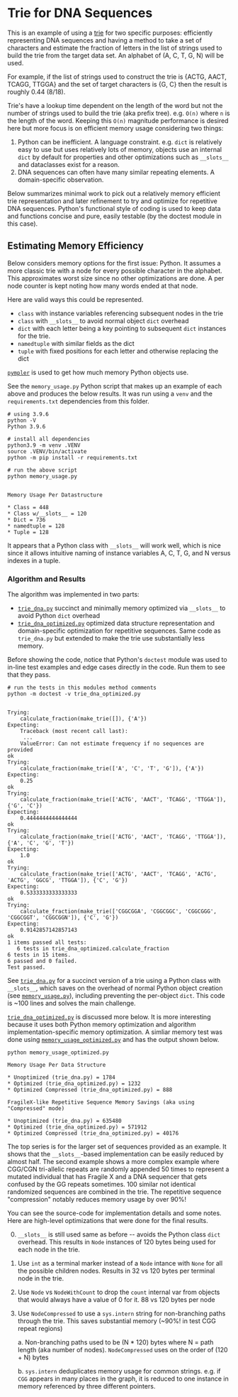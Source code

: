 # Trie for DNA Sequences

This is an example of using a [trie](https://en.wikipedia.org/wiki/Trie) for two
specific purposes: efficiently representing DNA sequences and having a method to take a
set of characters and estimate the fraction of letters in the list of strings used to
build the trie from the target data set. An alphabet of (A, C, T, G, N) will be used.

For example, if the list of strings used to construct the trie is {ACTG, AACT, TCAGG,
TTGGA} and the set of target characters is {G, C} then the result is roughly 0.44 (8/18).

Trie's have a lookup time dependent on the length of the word but not the number of
strings used to build the trie (aka prefix tree). e.g. `O(n)` where `n` is the length
of the word. Keeping this `O(n)` magnitude performance is desired here but more focus
is on efficient memory usage considering two things:

1. Python can be inefficient. A language constraint. e.g. `dict` is relatively easy to
   use but uses relatively lots of memory, objects use an internal `dict` by default
   for properties and other optimizations such as `__slots__` and dataclasses exist for
   a reason.
2. DNA sequences can often have many similar repeating elements. A domain-specific
   observation. 

Below summarizes minimal work to pick out a relatively memory efficient trie
representation and later refinement to try and optimize for repetitive DNA sequences.
Python's functional style of coding is used to keep data and functions concise and pure,
easily testable (by the doctest module in this case).

## Estimating Memory Efficiency

Below considers memory options for the first issue: Python. It assumes a more classic
trie with a node for every possible character in the alphabet. This approximates worst
size since no other optimizations are done. A per node counter is kept noting how many
words ended at that node.

Here are valid ways this could be represented.

* `class` with instance variables referencing subsequent nodes in the trie
* `class` with `__slots__` to avoid normal object `dict` overhead
* `dict` with each letter being a key pointing to subsequent `dict` instances for the trie.
* `namedtuple` with similar fields as the dict
* `tuple` with fixed positions for each letter and otherwise replacing the dict

[`pympler`](https://pympler.readthedocs.io/en/latest/) is used to get how much memory
Python objects use.


See the `memory_usage.py` Python script that makes up an example of each above and
produces the below results. It was run using a `venv` and the `requirements.txt`
dependencies from this folder.

```
# using 3.9.6
python -V
Python 3.9.6

# install all dependencies
python3.9 -m venv .VENV
source .VENV/bin/activate
python -m pip install -r requirements.txt

# run the above script
python memory_usage.py


Memory Usage Per Datastructure

* Class = 448
* Class w/__slots__ = 120
* Dict = 736
* namedtuple = 128
* Tuple = 128
```

It appears that a Python class with `__slots__` will work well, which is nice since it
allows intuitive naming of instance variables A, C, T, G, and N versus indexes in a
tuple.

### Algorithm and Results

The algorithm was implemented in two parts:

* [`trie_dna.py`](trie_dna.py) succinct and minimally memory optimized via `__slots__` to avoid Python `dict` overhead
* [`trie_dna_optimized.py`](trie_dna_optimized.py) optimized data structure representation and domain-specific optimization for repetitive sequences. Same code as `trie_dna.py` but extended to make the trie use substantially less memory.


Before showing the code, notice that Python's `doctest` module was used to in-line
test examples and edge cases directly in the code. Run them to see that they pass.


```
# run the tests in this modules method comments
python -m doctest -v trie_dna_optimized.py


Trying:
    calculate_fraction(make_trie([]), {'A'})
Expecting:
    Traceback (most recent call last):
     ...
    ValueError: Can not estimate frequency if no sequences are provided
ok
Trying:
    calculate_fraction(make_trie(['A', 'C', 'T', 'G']), {'A'})
Expecting:
    0.25
ok
Trying:
    calculate_fraction(make_trie(['ACTG', 'AACT', 'TCAGG', 'TTGGA']), {'G', 'C'})
Expecting:
    0.4444444444444444
ok
Trying:
    calculate_fraction(make_trie(['ACTG', 'AACT', 'TCAGG', 'TTGGA']), {'A', 'C', 'G', 'T'})
Expecting:
    1.0
ok
Trying:
    calculate_fraction(make_trie(['ACTG', 'AACT', 'TCAGG', 'ACTG', 'ACTG', 'GGCG', 'TTGGA']), {'C', 'G'})
Expecting:
    0.5333333333333333
ok
Trying:
    calculate_fraction(make_trie(['CGGCGGA', 'CGGCGGC', 'CGGCGGG', 'CGGCGGT', 'CGGCGGN']), {'C', 'G'})
Expecting:
    0.9142857142857143
ok
1 items passed all tests:
   6 tests in trie_dna_optimized.calculate_fraction
6 tests in 15 items.
6 passed and 0 failed.
Test passed.
```

See [`trie_dna.py`](trie_dna.py) for a succinct version of a trie using a Python class with
`__slots__`, which saves on the overhead of normal Python object creation (see [`memory_usage.py`](memory_usage.py)), including
preventing the per-object `dict`. This code is ~100 lines and solves the main challenge.

[`trie_dna_optimized.py`](trie_dna_optimized.py) is discussed more below. It is more interesting because it uses
both Python memory optimization and algorithm implementation-specific memory
optimization. A simliar memory test was done using [`memory_usage_optimized.py`](memory_usage_optimized.py) and has
the output shown below.

```
python memory_usage_optimized.py

Memory Usage Per Data Structure

* Unoptimized (trie_dna.py) = 1784
* Optimized (trie_dna_optimized.py) = 1232
* Optimized Compressed (trie_dna_optimized.py) = 888

FragileX-like Repetitive Sequence Memory Savings (aka using "Compressed" mode)

* Unoptimized (trie_dna.py) = 635480
* Optimized (trie_dna_optimized.py) = 571912
* Optimized Compressed (trie_dna_optimized.py) = 40176
```

The top series is for the larger set of sequences provided as an example. It shows that
the `__slots__`-based implementation can be easily reduced by almost half. The second
example shows a more complex example where CGG/CGN tri-allelic repeats are randomly
appended 50 times to represent a mutated individual that has Fragile X and a DNA
sequencer that gets confused by the GG repeats sometimes. 100 similar not identical
randomized sequences are combined in the trie. The repetitive sequence "compression"
notably reduces memory usage by over 90%!

You can see the source-code for implementation details and some notes. Here are
high-level optimizations that were done for the final results.


0. `__slots__` is still used same as before -- avoids the Python class `dict` overhead.
   This results in `Node` instances of 120 bytes being used for each node in the trie.

1. Use `int` as a terminal marker instead of a `Node` intance with `None` for all the
   possible children nodes. Results in 32 vs 120 bytes per terminal node in the trie.

2. Use `Node` vs `NodeWithCount` to drop the `count` internal var from objects that
   would always have a value of 0 for it. 88 vs 120 bytes per node

3. Use `NodeCompressed` to use a `sys.intern` string for non-branching paths through
   the trie. This saves substantial memory (~90%! in test CGG repeat regions)

   a. Non-branching paths used to be (N * 120) bytes where N = path length (aka
      number of nodes). `NodeCompressed` uses on the order of (120 + N) bytes

   b. `sys.intern` deduplicates memory usage for common strings. e.g. if `CGG` appears
      in many places in the graph, it is reduced to one instance in memory referenced
      by three different pointers.
